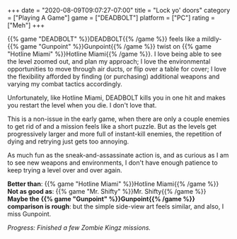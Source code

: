 +++
date = "2020-08-09T09:07:27-07:00"
title = "Lock yo' doors"
category = ["Playing A Game"]
game = ["DEADBOLT"]
platform = ["PC"]
rating = ["Meh"]
+++

{{% game "DEADBOLT" %}}DEADBOLT{{% /game %}} feels like a mildly-{{% game "Gunpoint" %}}Gunpoint{{% /game %}} twist on {{% game "Hotline Miami" %}}Hotline Miami{{% /game %}}.  I love being able to see the level zoomed out, and plan my approach; I love the environmental opportunities to move through air ducts, or flip over a table for cover; I love the flexibility afforded by finding (or purchasing) additional weapons and varying my combat tactics accordingly.

Unfortunately, like Hotline Miami, DEADBOLT kills you in one hit and makes you restart the level when you die.  I don't love that.

This is a non-issue in the early game, when there are only a couple enemies to get rid of and a mission feels like a short puzzle.  But as the levels get progressively larger and more full of instant-kill enemies, the repetition of dying and retrying just gets too annoying.

As much fun as the sneak-and-assassinate action is, and as curious as I am to see new weapons and environments, I don't have enough patience to keep trying a level over and over again.

<b>Better than</b>: {{% game "Hotline Miami" %}}Hotline Miami{{% /game %}}  
<b>Not as good as</b>: {{% game "Mr. Shifty" %}}Mr. Shifty{{% /game %}}  
<b>Maybe the {{% game "Gunpoint" %}}Gunpoint{{% /game %}} comparison is rough</b>: but the simple side-view art feels similar, and also, I miss Gunpoint.

<i>Progress: Finished a few Zombie Kingz missions.</i>
